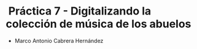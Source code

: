#  Práctica 7 - Digitalizando la colección de música de los abuelos

- Marco Antonio Cabrera Hernández
